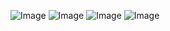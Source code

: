 
<head>
        <meta name="viewport" content="width=device-width, initial-scale=1.0">
        <meta property="og:image" content="assets/img/url-main.jpg">
        <meta property="og:description" content="2024.03.01 김기원 조하은 결혼합니다!."/>
        <meta charset="utf-8" />
        <meta name="description" content="" />
        <meta name="author" content="" />
        <title>김기원 조하은 결혼합니다!</title>
        
![Image](https://github.com/user-attachments/assets/f989f182-d1ee-425f-b3ac-4199a3c248d0)
![Image](https://github.com/user-attachments/assets/956b214f-29ca-4f72-b716-0d6a99e733cd)
![Image](https://github.com/user-attachments/assets/74d5bd4d-86dc-4d31-b8c6-dda919ed7a01)
![Image](https://github.com/user-attachments/assets/919f2ac5-3a85-4906-b0f5-768363ebf553)
